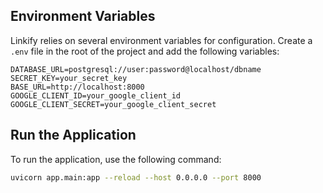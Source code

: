 ## Environment Variables

Linkify relies on several environment variables for configuration. Create a `.env` file in the root of the project and add the following variables:

```env
DATABASE_URL=postgresql://user:password@localhost/dbname
SECRET_KEY=your_secret_key
BASE_URL=http://localhost:8000
GOOGLE_CLIENT_ID=your_google_client_id
GOOGLE_CLIENT_SECRET=your_google_client_secret
```

## Run the Application
To run the application, use the following command:

```bash
uvicorn app.main:app --reload --host 0.0.0.0 --port 8000
```
